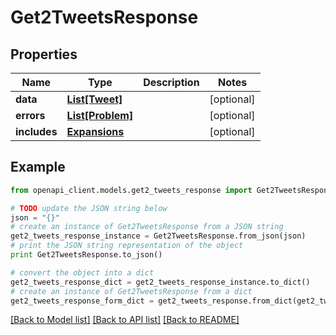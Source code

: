 # Get2TweetsResponse


## Properties
Name | Type | Description | Notes
------------ | ------------- | ------------- | -------------
**data** | [**List[Tweet]**](Tweet.md) |  | [optional] 
**errors** | [**List[Problem]**](Problem.md) |  | [optional] 
**includes** | [**Expansions**](Expansions.md) |  | [optional] 

## Example

```python
from openapi_client.models.get2_tweets_response import Get2TweetsResponse

# TODO update the JSON string below
json = "{}"
# create an instance of Get2TweetsResponse from a JSON string
get2_tweets_response_instance = Get2TweetsResponse.from_json(json)
# print the JSON string representation of the object
print Get2TweetsResponse.to_json()

# convert the object into a dict
get2_tweets_response_dict = get2_tweets_response_instance.to_dict()
# create an instance of Get2TweetsResponse from a dict
get2_tweets_response_form_dict = get2_tweets_response.from_dict(get2_tweets_response_dict)
```
[[Back to Model list]](../README.md#documentation-for-models) [[Back to API list]](../README.md#documentation-for-api-endpoints) [[Back to README]](../README.md)


